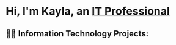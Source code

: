 <h1>Hi, I'm Kayla, an <a href="https://linkedin.com/in/Josh">IT Professional</a></h1>

<h2>👩‍💻 Information Technology Projects:</h2>

